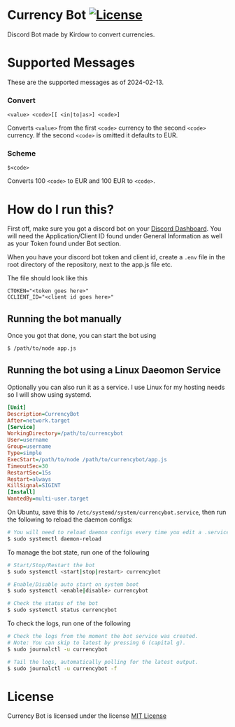 # Currency Bot [![License](https://img.shields.io/github/license/Kirdow/CurrencyBot.svg)](https://github.com/Kirdow/CurrencyBot/blob/master/LICENSE)
Discord Bot made by Kirdow to convert currencies.

# Supported Messages
These are the supported messages as of 2024-02-13.

### Convert
```
<value> <code>[[ <in|to|as>] <code>]
```
Converts ``<value>`` from the first ``<code>`` currency to the second ``<code>`` currency. If the second ``<code>`` is omitted it defaults to EUR.

### Scheme
```
$<code>
```
Converts 100 ``<code>`` to EUR and 100 EUR to ``<code>``.

# How do I run this?
First off, make sure you got a discord bot on your [Discord Dashboard](https://discord.com/developers/applications). You will need the Application/Client ID found under General Information as well as your Token found under Bot section.

When you have your discord bot token and client id, create a ``.env`` file in the root directory of the repository, next to the app.js file etc.

The file should look like this
```
CTOKEN="<token goes here>"
CCLIENT_ID="<client id goes here>"
```

## Running the bot manually
Once you got that done, you can start the bot using
```sh
$ /path/to/node app.js
```

## Running the bot using a Linux Daeomon Service
Optionally you can also run it as a service. I use Linux for my hosting needs so I will show using systemd.
```ini
[Unit]
Description=CurrencyBot
After=network.target
[Service]
WorkingDirectory=/path/to/currencybot
User=username
Group=username
Type=simple
ExecStart=/path/to/node /path/to/currencybot/app.js
TimeoutSec=30
RestartSec=15s
Restart=always
KillSignal=SIGINT
[Install]
WantedBy=multi-user.target
```
On Ubuntu, save this to ``/etc/systemd/system/currencybot.service``, then run the following to reload the daemon configs:
```sh
# You will need to reload daemon configs every time you edit a .service file
$ sudo systemctl daemon-reload
```

To manage the bot state, run one of the following
```sh
# Start/Stop/Restart the bot
$ sudo systemctl <start|stop|restart> currencybot

# Enable/Disable auto start on system boot
$ sudo systemctl <enable|disable> currencybot

# Check the status of the bot
$ sudo systemctl status currencybot
```

To check the logs, run one of the following
```sh
# Check the logs from the moment the bot service was created.
# Note: You can skip to latest by pressing G (capital g).
$ sudo journalctl -u currencybot

# Tail the logs, automatically polling for the latest output.
$ sudo journalctl -u currencybot -f
```

# License
Currency Bot is licensed under the license [MIT License](https://github.com/Kirdow/CurrencyBot/blob/master/LICENSE)

